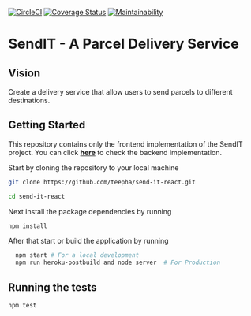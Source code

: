 [![CircleCI](https://circleci.com/gh/teepha/send-it-react.svg?style=svg)](https://circleci.com/gh/teepha/send-it-react) [![Coverage Status](https://coveralls.io/repos/github/teepha/send-it-react/badge.svg?branch=develop)](https://coveralls.io/github/teepha/send-it-react?branch=develop) [![Maintainability](https://api.codeclimate.com/v1/badges/2fc3b766accc27916688/maintainability)](https://codeclimate.com/github/teepha/send-it-react/maintainability)

# SendIT - A Parcel Delivery Service

## Vision

Create a delivery service that allow users to send parcels to different destinations.

## Getting Started

This repository contains only the frontend implementation of the SendIT project. You can click **[here](https://github.com/teepha/send-it)** to check the backend implementation.

Start by cloning the repository to your local machine

```bash
git clone https://github.com/teepha/send-it-react.git

cd send-it-react
```

Next install the package dependencies by running

```bash
npm install
```

After that start or build the application by running

```bash
  npm start # For a local development
  npm run heroku-postbuild and node server  # For Production
```

## Running the tests

```bash
npm test

```
